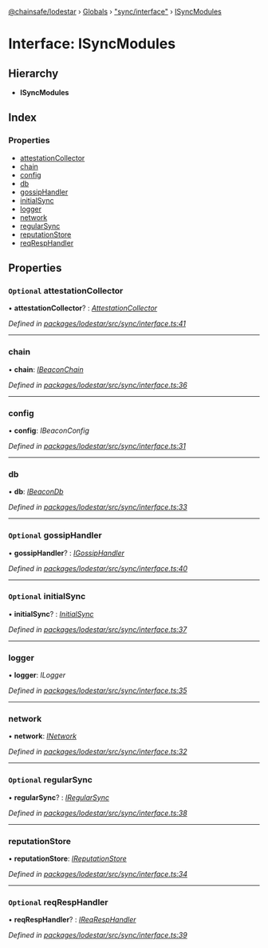 [@chainsafe/lodestar](../README.md) › [Globals](../globals.md) › ["sync/interface"](../modules/_sync_interface_.md) › [ISyncModules](_sync_interface_.isyncmodules.md)

# Interface: ISyncModules

## Hierarchy

* **ISyncModules**

## Index

### Properties

* [attestationCollector](_sync_interface_.isyncmodules.md#optional-attestationcollector)
* [chain](_sync_interface_.isyncmodules.md#chain)
* [config](_sync_interface_.isyncmodules.md#config)
* [db](_sync_interface_.isyncmodules.md#db)
* [gossipHandler](_sync_interface_.isyncmodules.md#optional-gossiphandler)
* [initialSync](_sync_interface_.isyncmodules.md#optional-initialsync)
* [logger](_sync_interface_.isyncmodules.md#logger)
* [network](_sync_interface_.isyncmodules.md#network)
* [regularSync](_sync_interface_.isyncmodules.md#optional-regularsync)
* [reputationStore](_sync_interface_.isyncmodules.md#reputationstore)
* [reqRespHandler](_sync_interface_.isyncmodules.md#optional-reqresphandler)

## Properties

### `Optional` attestationCollector

• **attestationCollector**? : *[AttestationCollector](../classes/_sync_utils_attestation_collector_.attestationcollector.md)*

*Defined in [packages/lodestar/src/sync/interface.ts:41](https://github.com/ChainSafe/lodestar/blob/9eb50dc78/packages/lodestar/src/sync/interface.ts#L41)*

___

###  chain

• **chain**: *[IBeaconChain](_chain_interface_.ibeaconchain.md)*

*Defined in [packages/lodestar/src/sync/interface.ts:36](https://github.com/ChainSafe/lodestar/blob/9eb50dc78/packages/lodestar/src/sync/interface.ts#L36)*

___

###  config

• **config**: *IBeaconConfig*

*Defined in [packages/lodestar/src/sync/interface.ts:31](https://github.com/ChainSafe/lodestar/blob/9eb50dc78/packages/lodestar/src/sync/interface.ts#L31)*

___

###  db

• **db**: *[IBeaconDb](_db_api_beacon_interface_.ibeacondb.md)*

*Defined in [packages/lodestar/src/sync/interface.ts:33](https://github.com/ChainSafe/lodestar/blob/9eb50dc78/packages/lodestar/src/sync/interface.ts#L33)*

___

### `Optional` gossipHandler

• **gossipHandler**? : *[IGossipHandler](../modules/_sync_gossip_interface_.md#igossiphandler)*

*Defined in [packages/lodestar/src/sync/interface.ts:40](https://github.com/ChainSafe/lodestar/blob/9eb50dc78/packages/lodestar/src/sync/interface.ts#L40)*

___

### `Optional` initialSync

• **initialSync**? : *[InitialSync](../modules/_sync_initial_interface_.md#initialsync)*

*Defined in [packages/lodestar/src/sync/interface.ts:37](https://github.com/ChainSafe/lodestar/blob/9eb50dc78/packages/lodestar/src/sync/interface.ts#L37)*

___

###  logger

• **logger**: *ILogger*

*Defined in [packages/lodestar/src/sync/interface.ts:35](https://github.com/ChainSafe/lodestar/blob/9eb50dc78/packages/lodestar/src/sync/interface.ts#L35)*

___

###  network

• **network**: *[INetwork](_network_interface_.inetwork.md)*

*Defined in [packages/lodestar/src/sync/interface.ts:32](https://github.com/ChainSafe/lodestar/blob/9eb50dc78/packages/lodestar/src/sync/interface.ts#L32)*

___

### `Optional` regularSync

• **regularSync**? : *[IRegularSync](../modules/_sync_regular_interface_.md#iregularsync)*

*Defined in [packages/lodestar/src/sync/interface.ts:38](https://github.com/ChainSafe/lodestar/blob/9eb50dc78/packages/lodestar/src/sync/interface.ts#L38)*

___

###  reputationStore

• **reputationStore**: *[IReputationStore](_sync_ireputation_.ireputationstore.md)*

*Defined in [packages/lodestar/src/sync/interface.ts:34](https://github.com/ChainSafe/lodestar/blob/9eb50dc78/packages/lodestar/src/sync/interface.ts#L34)*

___

### `Optional` reqRespHandler

• **reqRespHandler**? : *[IReqRespHandler](_sync_reqresp_interface_.ireqresphandler.md)*

*Defined in [packages/lodestar/src/sync/interface.ts:39](https://github.com/ChainSafe/lodestar/blob/9eb50dc78/packages/lodestar/src/sync/interface.ts#L39)*
